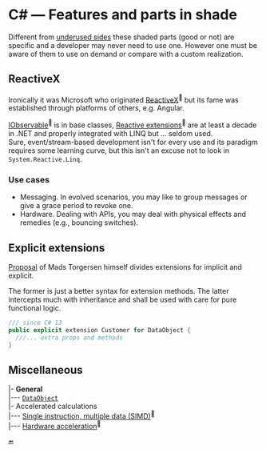 # C# &mdash; Features and parts in shade

Different from [underused sides](../cs-feat_underused.md) these shaded parts (good or not) are specific and a developer may never need to use one. However one must be aware of them to use on demand or compare with a custom realization.

## ReactiveX

Ironically it was Microsoft who originated [ReactiveX](https://reactivex.io/)<sup>🔗</sup> but its fame was established through platforms of others, e.g. Angular.

[IObservable](https://docs.microsoft.com/en-us/dotnet/api/system.iobservable-1)<sup>🔗</sup> is in base classes, [Reactive extensions](https://github.com/dotnet/reactive)<sup>🔗</sup> are at least a decade in .NET and properly integrated with LINQ but ... seldom used.\
Sure, event/stream-based development isn't for every use and its paradigm requires some learning curve, but this isn't an excuse not to look in `System.Reactive.Linq`.

### Use cases

* Messaging. In evolved scenarios, you may like to group messages or give a grace period to revoke one.
* Hardware. Dealing with APIs, you may deal with physical effects and remedies (e.g., bouncing switches).

## Explicit extensions

[Proposal](https://github.com/dotnet/csharplang/blob/main/proposals/extensions.md) of Mads Torgersen himself divides extensions for implicit and explicit.

The former is just a better syntax for extension methods. The latter intercepts much with inheritance and shall be used with care for pure functional logic.

```csharp
/// since C# 13
public explicit extension Customer for DataObject {
  ///... extra props and methods
}
```

## Miscellaneous
|- **General**\
|--- [`DataObject`](https://learn.microsoft.com/en-us/dotnet/api/system.windows.forms.dataobject)\
|- Accelerated calculations\
|--- [Single instruction, multiple data (SIMD)](https://learn.microsoft.com/en-us/dotnet/standard/simd)<sup>🔗</sup>\
|--- [Hardware acceleration](https://learn.microsoft.com/en-us/dotnet/desktop/wpf/advanced/optimizing-performance-taking-advantage-of-hardware)<sup>🔗</sup>

🔚
